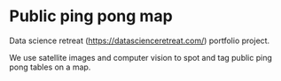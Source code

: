 # Public ping pong map

Data science retreat (https://datascienceretreat.com/) portfolio project.

We use satellite images and computer vision to spot and tag public ping pong 
tables on a map.
  
